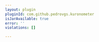 ```yaml
---
layout: plugin
pluginId: com.github.pedrovgs.kuronometer
isJarAvailable: true
error: ''
violations: []

---
```

